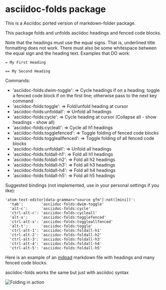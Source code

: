 # asciidoc-folds package

This is a Asciidoc ported version of markdown-folder package.  

This package folds and unfolds asciidoc headings and fenced code blocks.

Note that the headings must use the equal signs. That is, underlined title formatting does not work.
There must also be some whitespace between the equal sign and the heading text. Examples that DO work:

`= My First Heading`

`== My Second Heading`

Commands:
  * 'asciidoc-folds:dwim-toggle': => Cycle headings if on a heading; toggle a fenced code block if on the first line; otherwise pass to the next key command
  * 'asciidoc-folds:toggle': => Fold/unfold heading at cursor
  * 'asciidoc-folds:unfoldall': => Unfold all headings
  * 'asciidoc-folds:cycle': => Cycle heading at cursor (Collapse all - show headings - show all)
  * 'asciidoc-folds:cycleall': => Cycle all h1 headings
  * 'asciidoc-folds:togglefenced': => Toggle folding of fenced code blocks
  * 'asciidoc-folds:toggleallfenced': => Toggle folding of all fenced code blocks
  * 'asciidoc-folds:unfoldall': => Unfold all headings
  * 'asciidoc-folds:foldall-h1': => Fold all h1 headings
  * 'asciidoc-folds:foldall-h2': => Fold all h2 headings
  * 'asciidoc-folds:foldall-h3': => Fold all h3 headings
  * 'asciidoc-folds:foldall-h4': => Fold all h4 headings
  * 'asciidoc-folds:foldall-h5': => Fold all h5 headings


Suggested bindings (not implemented, use in your personal settings if you like):

```
'atom-text-editor[data-grammar="source gfm"]:not([mini])':
  'tab':        'asciidoc-folds:dwim-toggle'
  'alt-c':      'asciidoc-folds:cycle'
  'ctrl-alt-c': 'asciidoc-folds:cycleall'
  'alt-x':      'asciidoc-folds:togglefenced'
  'ctrl-alt-x': 'asciidoc-folds:toggleallfenced'
  'alt-t':      'asciidoc-folds:toggle'
  'ctrl-alt-1': 'asciidoc-folds:foldall-h1'
  'ctrl-alt-2': 'asciidoc-folds:foldall-h2'
  'ctrl-alt-3': 'asciidoc-folds:foldall-h3'
  'ctrl-alt-4': 'asciidoc-folds:foldall-h4'
  'ctrl-alt-5': 'asciidoc-folds:foldall-h5'
```

Here is an example of an [mdpad](https://github.com/tshort/mdpad/tree/gh-pages)
markdown file with headings and many fenced code blocks. 

asciidoc-folds works the same but just with asciidoc syntax

![Folding in action](https://github.com/tshort/markdown-folder/raw/master/markdown-folder-mdpad.gif)
